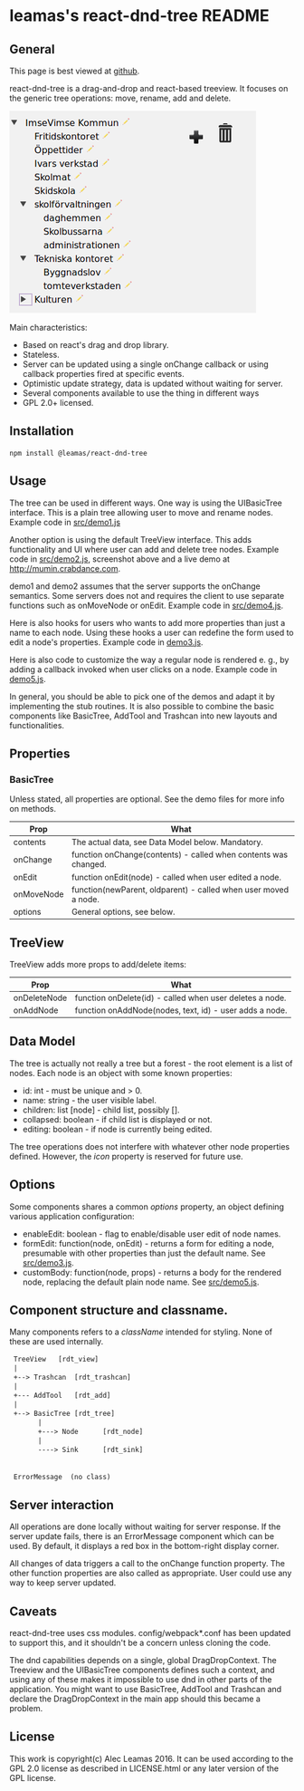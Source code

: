 # leamas's react-dnd-tree README

## General

This page is best viewed at [github](http://github.com/leamas/react-dnd-tree).

react-dnd-tree is a drag-and-drop and react-based treeview. It focuses on
the generic tree operations: move, rename, add and delete.


![Screenshot](misc/screendump.png)


Main characteristics:

  - Based on react's drag and drop library.
  - Stateless.
  - Server can be updated using a single onChange callback or using
    callback properties fired at specific events.
  - Optimistic update strategy, data is updated without waiting for server.
  - Several components available to use the thing in different ways
  - GPL 2.0+ licensed.

## Installation

    npm install @leamas/react-dnd-tree

## Usage

The tree can be used in different ways. One way is using the UIBasicTree
interface. This is a plain tree allowing user to move and rename nodes.
Example code in [src/demo1.js](src/demo1.js)

Another option is using the default TreeView interface. This adds functionality
and UI where user can add and delete tree nodes. Example code in
[src/demo2.js](src/demo2.js), screenshot above and a live demo at
http://mumin.crabdance.com.

demo1 and demo2 assumes that the server supports the onChange semantics. Some
servers does not and requires the client to use separate functions such as
onMoveNode or onEdit. Example code in [src/demo4.js](src/demo4.js).

Here is also hooks for users who wants to add more properties than just a name
to each node. Using these hooks a user can redefine the form used to edit a
node's properties. Example code in [demo3.js](src/demo3.js).

Here is also code to customize the way a regular node is rendered e. g., by
adding a callback invoked when user clicks on a node. Example code in
[demo5.js](src/demo5.js).

In general, you should be able to pick one of the demos and adapt it by
implementing the stub routines. It is also possible to combine the basic
components like BasicTree, AddTool and Trashcan into new layouts and
functionalities.

## Properties

### BasicTree

Unless stated, all properties are optional. See the demo files for more info on
methods.

| Prop        | What                                                           |
|-------------|----------------------------------------------------------------|
| contents    | The actual data, see Data Model below. Mandatory.              |
| onChange    | function onChange(contents) - called when contents was changed.|
| onEdit      | function onEdit(node) - called when user edited a node.        |
| onMoveNode  | function(newParent, oldparent) - called when user moved a node.|
| options     | General options, see below.                                    |

## TreeView

TreeView adds more props to add/delete items:


| Prop            | What                                                     |
|-----------------|----------------------------------------------------------|
| onDeleteNode    | function onDelete(id) - called when user deletes a node. |
| onAddNode       | function onAddNode(nodes, text, id) - user adds a node.  |


## Data Model

The tree is actually not really a tree but a forest - the root element is a
list of nodes. Each node is an object with some known properties:

 - id: int - must be unique and > 0.
 - name: string - the user visible label.
 - children: list [node] -  child list, possibly [].
 - collapsed: boolean - if child list is displayed or not.
 - editing: boolean - if node is currently being edited.

The tree operations does not interfere with whatever other node
properties defined. However, the *icon* property is reserved for future use.

## Options

Some components shares a common *options* property, an object  defining
various application configuration:

 - enableEdit: boolean - flag to enable/disable user edit of node names.
 - formEdit: function(node, onEdit) - returns a form for editing a node,
   presumable with other properties than just the default name. See
   [src/demo3.js](src/demo3.js).
 - customBody: function(node, props) - returns a body for the rendered node,
   replacing the default plain node name. See [src/demo5.js](src/demo5.js).

## Component structure and classname.

Many components refers to a *className* intended for styling. None of these
are used internally.

     TreeView   [rdt_view]
     |
     +--> Trashcan  [rdt_trashcan]
     |
     +--- AddTool   [rdt_add]
     |
     +--> BasicTree [rdt_tree]
           |
           +---> Node      [rdt_node]
           |
           ----> Sink      [rdt_sink]


     ErrorMessage  (no class)

## Server interaction

All operations are done locally without waiting for server response. If the server
update fails, there is an ErrorMessage component which can be used. By default,
it displays a red box in the bottom-right display corner.

All changes of data triggers a call to the onChange function property. The
other function properties are also called as appropriate. User could use any
way to keep server updated.

## Caveats

react-dnd-tree uses css modules. config/webpack\*.conf has been updated to
support this, and it shouldn't be a concern unless cloning the code.

The dnd capabilities depends on a single, global DragDropContext. The
Treeview and the UIBasicTree components defines such a context, and using
any of these makes it impossible to use dnd in other parts of the
application. You might want to use BasicTree, AddTool and Trashcan and
declare the DragDropContext in the main app should this became a problem.

## License

This work is copyright(c) Alec Leamas 2016. It can be used according to the
GPL 2.0 license as described in LICENSE.html or any later version of the GPL
license.
